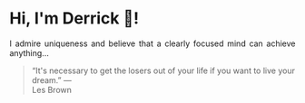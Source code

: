 # Hi, I'm Derrick 👋!
<p align="justify">I admire uniqueness and believe that a clearly focused mind can achieve anything...</p> 
<!-- #quote-start -->
<blockquote>&ldquo;It's necessary to get the losers out of your life if you want to live your dream.&rdquo; &mdash; <footer>Les Brown</footer></blockquote>
<!-- #quote-end -->
